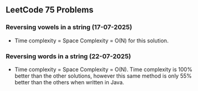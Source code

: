 ## LeetCode 75 Problems

### Reversing vowels in a string (17-07-2025)

- Time complexity = Space Complexity = O(N) for this solution.

### Reversing words in a string (22-07-2025)

- Time complexity = Space Complexity = O(N). Time complexity is 100% better than the other solutions, however this same method is only 55% better than the others when written in Java.